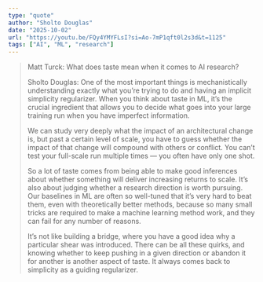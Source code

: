 ```yaml
---
type: "quote"
author: "Sholto Douglas"
date: "2025-10-02"
url: "https://youtu.be/FQy4YMYFLsI?si=Ao-7mP1qft0l2s3d&t=1125"
tags: ["AI", "ML", "research"]
---
```


> Matt Turck: What does taste mean when it comes to AI research?
>
> Sholto Douglas: One of the most important things is mechanistically understanding exactly what you’re trying to do and having an implicit simplicity regularizer. When you think about taste in ML, it’s the crucial ingredient that allows you to decide what goes into your large training run when you have imperfect information.
>
> We can study very deeply what the impact of an architectural change is, but past a certain level of scale, you have to guess whether the impact of that change will compound with others or conflict. You can’t test your full-scale run multiple times — you often have only one shot.
>
> So a lot of taste comes from being able to make good inferences about whether something will deliver increasing returns to scale. It’s also about judging whether a research direction is worth pursuing. Our baselines in ML are often so well-tuned that it’s very hard to beat them, even with theoretically better methods, because so many small tricks are required to make a machine learning method work, and they can fail for any number of reasons.
>
> It’s not like building a bridge, where you have a good idea why a particular shear was introduced. There can be all these quirks, and knowing whether to keep pushing in a given direction or abandon it for another is another aspect of taste. It always comes back to simplicity as a guiding regularizer.
